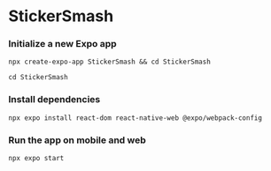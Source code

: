 # StickerSmash
### Initialize a new Expo app
````
npx create-expo-app StickerSmash && cd StickerSmash

cd StickerSmash
````
### Install dependencies
````
npx expo install react-dom react-native-web @expo/webpack-config
````
### Run the app on mobile and web
````
npx expo start
````
